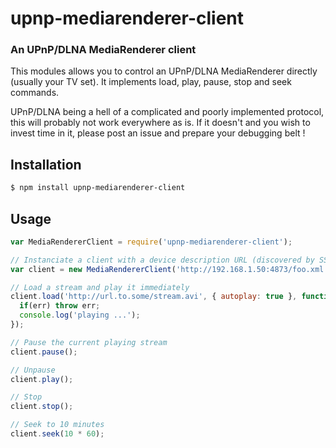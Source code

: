 upnp-mediarenderer-client
=========================
### An UPnP/DLNA MediaRenderer client

This modules allows you to control an UPnP/DLNA MediaRenderer directly (usually your TV set). It implements load, play, pause, stop and seek commands.

UPnP/DLNA being a hell of a complicated and poorly implemented protocol, this will probably not work everywhere as is. If it doesn't and you wish to invest time in it, please post an issue and prepare your debugging belt !

Installation
------------

```bash
$ npm install upnp-mediarenderer-client
```

Usage
-----

```javascript
var MediaRendererClient = require('upnp-mediarenderer-client');

// Instanciate a client with a device description URL (discovered by SSDP)
var client = new MediaRendererClient('http://192.168.1.50:4873/foo.xml');

// Load a stream and play it immediately
client.load('http://url.to.some/stream.avi', { autoplay: true }, function(err, result) {
  if(err) throw err;
  console.log('playing ...');
});

// Pause the current playing stream
client.pause();

// Unpause
client.play();

// Stop
client.stop();

// Seek to 10 minutes
client.seek(10 * 60);
```